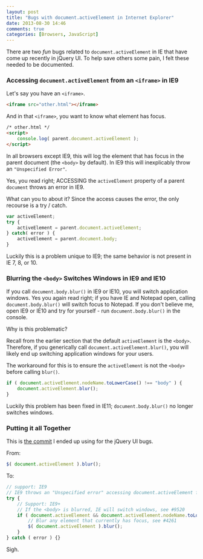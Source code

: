 ```yaml
---
layout: post
title: "Bugs with document.activeElement in Internet Explorer"
date: 2013-08-30 14:46
comments: true
categories: [Browsers, JavaScript]
---
```


There are two *fun* bugs related to `document.activeElement` in IE that have come up recently in jQuery UI. To help save others some pain, I felt these needed to be documented.

### Accessing `document.activeElement` from an `<iframe>` in IE9

Let's say you have an `<iframe>`.

``` html
<iframe src="other.html"></iframe>
```

And in that `<iframe>`, you want to know what element has focus.

``` html
/* other.html */
<script>
    console.log( parent.document.activeElement );
</script>
```

In all browsers except IE9, this will log the element that has focus in the parent document (the `<body>` by default). In IE9 this will inexplicably throw an `"Unspecified Error"`.

Yes, you read right; ACCESSING the `activeElement` property of a parent `document` throws an error in IE9.

What can you to about it? Since the access causes the error, the only recourse is a try / catch.

``` javascript
var activeElement;
try {
    activeElement = parent.document.activeElement;
} catch( error ) {
    activeElement = parent.document.body;
}
```

Luckily this is a problem unique to IE9; the same behavior is not present in IE 7, 8, or 10.

### Blurring the `<body>` Switches Windows in IE9 and IE10

If you call `document.body.blur()` in IE9 or IE10, you will switch application windows. Yes you again read right; if you have IE and Notepad open, calling `document.body.blur()` will switch focus to Notepad. If you don't believe me, open IE9 or IE10 and try for yourself - run `document.body.blur()` in the console.

Why is this problematic?

Recall from the earlier section that the default `activeElement` is the `<body>`. Therefore, if you generically call `document.activeElement.blur()`, you will likely end up switching application windows for your users.

The workaround for this is to ensure the `activeElement` is not the `<body>` before calling `blur()`.

``` javascript
if ( document.activeElement.nodeName.toLowerCase() !== "body" ) {
    document.activeElement.blur();
}
```

Luckily this problem has been fixed in IE11; `document.body.blur()` no longer switches windows.

### Putting it all Together

This is [the commit](https://github.com/jquery/jquery-ui/commit/eae2c4b358af3ebfae258abfe77eeace48fcefcb) I ended up using for the jQuery UI bugs.

From:
``` javascript
$( document.activeElement ).blur();
```

To:
``` javascript
// support: IE9
// IE9 throws an "Unspecified error" accessing document.activeElement from an <iframe>
try {
    // Support: IE9+
    // If the <body> is blurred, IE will switch windows, see #9520
    if ( document.activeElement && document.activeElement.nodeName.toLowerCase() !== "body" ) {
        // Blur any element that currently has focus, see #4261
        $( document.activeElement ).blur();
    }
} catch ( error ) {}
```

Sigh.

